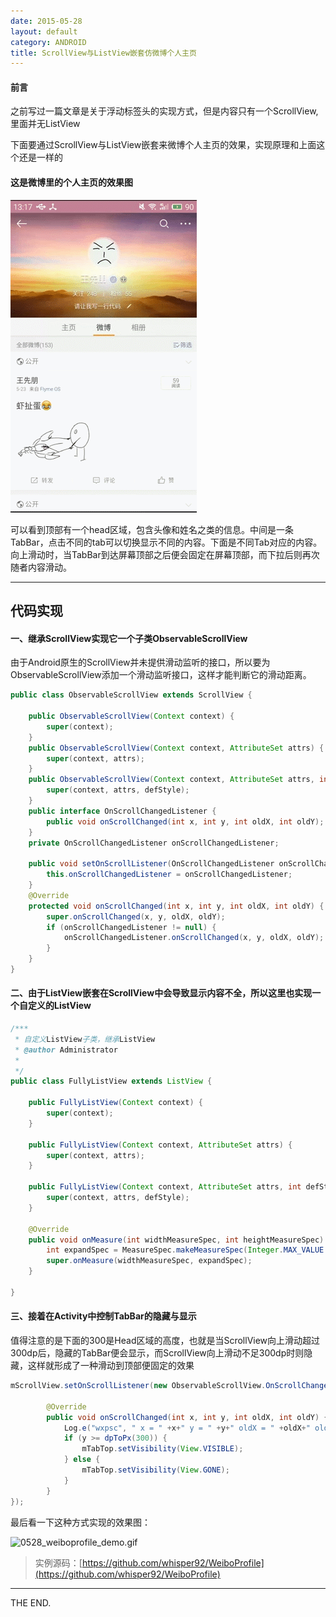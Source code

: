 ```yaml
---
date: 2015-05-28
layout: default
category: ANDROID
title: ScrollView与ListView嵌套仿微博个人主页
---
```


#### 前言

之前写过一篇文章是关于浮动标签头的实现方式，但是内容只有一个ScrollView,里面并无ListView

下面要通过ScrollView与ListView嵌套来微博个人主页的效果，实现原理和上面这个还是一样的

<!--more-->

#### 这是微博里的个人主页的效果图

![0528_weiboprofile.gif](/src/imgs/1505/0528_weiboprofile.gif)

可以看到顶部有一个head区域，包含头像和姓名之类的信息。中间是一条TabBar，点击不同的tab可以切换显示不同的内容。下面是不同Tab对应的内容。向上滑动时，当TabBar到达屏幕顶部之后便会固定在屏幕顶部，而下拉后则再次随者内容滑动。

- - -

## 代码实现

#### 一、继承ScrollView实现它一个子类ObservableScrollView

由于Android原生的ScrollView并未提供滑动监听的接口，所以要为ObservableScrollView添加一个滑动监听接口，这样才能判断它的滑动距离。

```java
public class ObservableScrollView extends ScrollView {

    public ObservableScrollView(Context context) {
        super(context);
    }
    public ObservableScrollView(Context context, AttributeSet attrs) {
        super(context, attrs);
    }
    public ObservableScrollView(Context context, AttributeSet attrs, int defStyle) {
        super(context, attrs, defStyle);
    }
    public interface OnScrollChangedListener {
        public void onScrollChanged(int x, int y, int oldX, int oldY);
    }
    private OnScrollChangedListener onScrollChangedListener;

    public void setOnScrollListener(OnScrollChangedListener onScrollChangedListener) {
        this.onScrollChangedListener = onScrollChangedListener;
    }
    @Override
    protected void onScrollChanged(int x, int y, int oldX, int oldY) {
        super.onScrollChanged(x, y, oldX, oldY);
        if (onScrollChangedListener != null) {
            onScrollChangedListener.onScrollChanged(x, y, oldX, oldY);
        }
    }
}
```

#### 二、由于ListView嵌套在ScrollView中会导致显示内容不全，所以这里也实现一个自定义的ListView

```java
/***
 * 自定义ListView子类，继承ListView
 * @author Administrator
 *
 */
public class FullyListView extends ListView {

	public FullyListView(Context context) {
		super(context);
	}

	public FullyListView(Context context, AttributeSet attrs) {
		super(context, attrs);
	}

	public FullyListView(Context context, AttributeSet attrs, int defStyle) {
		super(context, attrs, defStyle);
	}

	@Override
	public void onMeasure(int widthMeasureSpec, int heightMeasureSpec) {
		int expandSpec = MeasureSpec.makeMeasureSpec(Integer.MAX_VALUE >> 2, MeasureSpec.AT_MOST);
		super.onMeasure(widthMeasureSpec, expandSpec);
	}

}
```

#### 三、接着在Activity中控制TabBar的隐藏与显示

值得注意的是下面的300是Head区域的高度，也就是当ScrollView向上滑动超过300dp后，隐藏的TabBar便会显示，而ScrollView向上滑动不足300dp时则隐藏，这样就形成了一种滑动到顶部便固定的效果

```java
mScrollView.setOnScrollListener(new ObservableScrollView.OnScrollChangedListener() {

		@Override
		public void onScrollChanged(int x, int y, int oldX, int oldY) {
			Log.e("wxpsc", " x = " +x+" y = " +y+" oldX = " +oldX+" oldY = " +oldY);
			if (y >= dpToPx(300)) {				
				mTabTop.setVisibility(View.VISIBLE);
			} else {
				mTabTop.setVisibility(View.GONE);
			}
		}
});
```

最后看一下这种方式实现的效果图：

![0528_weiboprofile_demo.gif](/src/imgs/1505/0528_weiboprofile_demo.gif)

> 实例源码：[https://github.com/whisper92/WeiboProfile](https://github.com/whisper92/WeiboProfile)

- - -
THE END.
